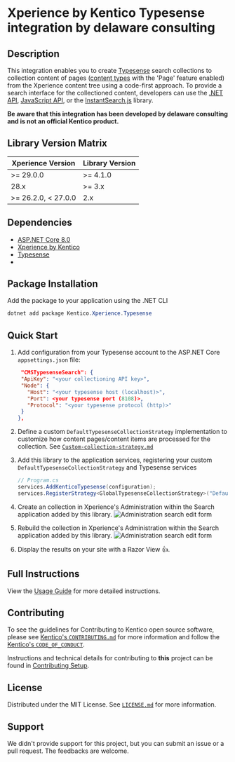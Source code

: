 # Xperience by Kentico Typesense integration by delaware consulting

## Description

This integration enables you to create [Typesense](https://typesense.org/) search collections to collection content of pages ([content types](https://docs.xperience.io/x/gYHWCQ) with the 'Page' feature enabled) from the Xperience content tree using a code-first approach. To provide a search interface for the collectioned content, developers can use the [.NET API](https://github.com/DAXGRID/typesense-dotnet), [JavaScript API](https://github.com/typesense/typesense-js), or the [InstantSearch.js](https://typesense.org/docs/guide/search-ui-components.html) library.

**Be aware that this integration has been developed by delaware consulting and is not an official Kentico product.**

## Library Version Matrix

| Xperience Version   | Library Version |
| ------------------- | --------------- |
| >= 29.0.0           | >= 4.1.0        |
| 28.x                | >= 3.x          |
| >= 26.2.0, < 27.0.0 | 2.x             |

## Dependencies

- [ASP.NET Core 8.0](https://dotnet.microsoft.com/en-us/download)
- [Xperience by Kentico](https://docs.xperience.io/xp/changelog)
- [Typesense](https://typesense.org/docs/guide/)
-

## Package Installation

Add the package to your application using the .NET CLI

```powershell
dotnet add package Kentico.Xperience.Typesense
```

## Quick Start

1. Add configuration from your Typesense account to the ASP.NET Core `appsettings.json` file:

   ```json
    "CMSTypesenseSearch": {
    "ApiKey": "<your collectioning API key>",
    "Node": {
      "Host": "<your typesense host (localhost)>",
      "Port": <your typesense port (8108)>,
      "Protocol": "<your typesense protocol (http)>"
    }
   },
   ```

2. Define a custom `DefaultTypesenseCollectionStrategy` implementation to customize how content pages/content items are processed for the collection. See [`Custom-collection-strategy.md`](docs/Custom-collection-strategy.md)
3. Add this library to the application services, registering your custom `DefaultTypesenseCollectionStrategy` and Typesense services

   ```csharp
   // Program.cs
   services.AddKenticoTypesense(configuration);
   services.RegisterStrategy<GlobalTypesenseCollectionStrategy>("DefaultStrategy");
   ```

4. Create an collection in Xperience's Administration within the Search application added by this library.
   ![Administration search edit form](/images/xperience-administration-search-collection-edit-form.jpg)
5. Rebuild the collection in Xperience's Administration within the Search application added by this library.
   ![Administration search edit form](/images/xperience-administration-search-collection-list.jpg)
6. Display the results on your site with a Razor View 👍.

## Full Instructions

View the [Usage Guide](docs/Usage-Guide.md) for more detailed instructions.

## Contributing

To see the guidelines for Contributing to Kentico open source software, please see [Kentico's `CONTRIBUTING.md`](https://github.com/Kentico/.github/blob/main/CONTRIBUTING.md) for more information and follow the [Kentico's `CODE_OF_CONDUCT`](https://github.com/Kentico/.github/blob/main/CODE_OF_CONDUCT.md).

Instructions and technical details for contributing to **this** project can be found in [Contributing Setup](docs/Contributing-Setup.md).

## License

Distributed under the MIT License. See [`LICENSE.md`](LICENSE.md) for more information.

## Support

We didn't provide support for this project, but you can submit an issue or a pull request. The feedbacks are welcome.
